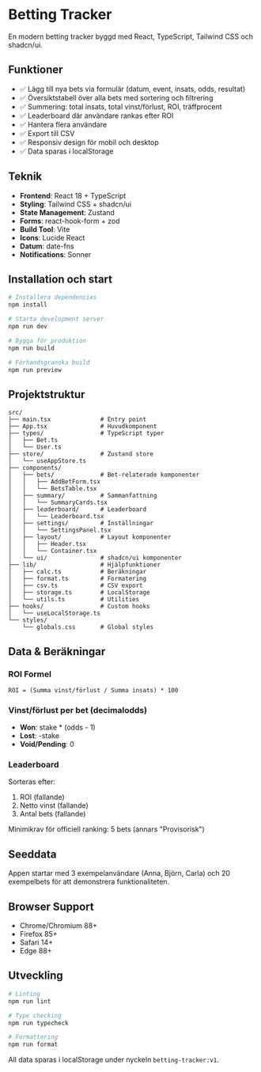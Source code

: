 # Betting Tracker

En modern betting tracker byggd med React, TypeScript, Tailwind CSS och shadcn/ui.

## Funktioner

- ✅ Lägg till nya bets via formulär (datum, event, insats, odds, resultat)
- ✅ Översiktstabell över alla bets med sortering och filtrering
- ✅ Summering: total insats, total vinst/förlust, ROI, träffprocent
- ✅ Leaderboard där användare rankas efter ROI
- ✅ Hantera flera användare
- ✅ Export till CSV
- ✅ Responsiv design för mobil och desktop
- ✅ Data sparas i localStorage

## Teknik

- **Frontend**: React 18 + TypeScript
- **Styling**: Tailwind CSS + shadcn/ui
- **State Management**: Zustand
- **Forms**: react-hook-form + zod
- **Build Tool**: Vite
- **Icons**: Lucide React
- **Datum**: date-fns
- **Notifications**: Sonner

## Installation och start

```bash
# Installera dependencies
npm install

# Starta development server
npm run dev

# Bygga för produktion
npm run build

# Förhandsgranska build
npm run preview
```

## Projektstruktur

```
src/
├── main.tsx              # Entry point
├── App.tsx               # Huvudkomponent
├── types/                # TypeScript typer
│   ├── Bet.ts
│   └── User.ts
├── store/                # Zustand store
│   └── useAppStore.ts
├── components/
│   ├── bets/             # Bet-relaterade komponenter
│   │   ├── AddBetForm.tsx
│   │   └── BetsTable.tsx
│   ├── summary/          # Sammanfattning
│   │   └── SummaryCards.tsx
│   ├── leaderboard/      # Leaderboard
│   │   └── Leaderboard.tsx
│   ├── settings/         # Inställningar
│   │   └── SettingsPanel.tsx
│   ├── layout/           # Layout komponenter
│   │   ├── Header.tsx
│   │   └── Container.tsx
│   └── ui/               # shadcn/ui komponenter
├── lib/                  # Hjälpfunktioner
│   ├── calc.ts           # Beräkningar
│   ├── format.ts         # Formatering
│   ├── csv.ts            # CSV export
│   ├── storage.ts        # LocalStorage
│   └── utils.ts          # Utilities
├── hooks/                # Custom hooks
│   └── useLocalStorage.ts
└── styles/
    └── globals.css       # Global styles
```

## Data & Beräkningar

### ROI Formel
```
ROI = (Summa vinst/förlust / Summa insats) * 100
```

### Vinst/förlust per bet (decimalodds)
- **Won**: stake * (odds - 1) 
- **Lost**: -stake
- **Void/Pending**: 0

### Leaderboard
Sorteras efter:
1. ROI (fallande)
2. Netto vinst (fallande) 
3. Antal bets (fallande)

Minimikrav för officiell ranking: 5 bets (annars "Provisorisk")

## Seeddata

Appen startar med 3 exempelanvändare (Anna, Björn, Carla) och 20 exempelbets för att demonstrera funktionaliteten.

## Browser Support

- Chrome/Chromium 88+
- Firefox 85+
- Safari 14+
- Edge 88+

## Utveckling

```bash
# Linting
npm run lint

# Type checking  
npm run typecheck

# Formattering
npm run format
```

All data sparas i localStorage under nyckeln `betting-tracker:v1`.
